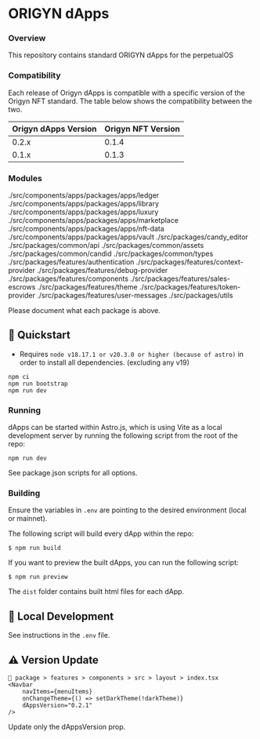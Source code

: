 # ORIGYN dApps

### Overview

This repository contains standard ORIGYN dApps for the perpetualOS

### Compatibility

Each release of Origyn dApps is compatible with a specific version of the Origyn NFT standard. The table below shows the compatibility between the two.

| Origyn dApps Version | Origyn NFT Version |
| -------------------- | ------------------ |
| 0.2.x                | 0.1.4              |
| 0.1.x                | 0.1.3              |

### Modules

./src/components/apps/packages/apps/ledger
./src/components/apps/packages/apps/library
./src/components/apps/packages/apps/luxury
./src/components/apps/packages/apps/marketplace
./src/components/apps/packages/apps/nft-data
./src/components/apps/packages/apps/vault
./src/packages/candy_editor
./src/packages/common/api
./src/packages/common/assets
./src/packages/common/candid
./src/packages/common/types
./src/packages/features/authentication
./src/packages/features/context-provider
./src/packages/features/debug-provider
./src/packages/features/components
./src/packages/features/sales-escrows
./src/packages/features/theme
./src/packages/features/token-provider
./src/packages/features/user-messages
./src/packages/utils

Please document what each package is above.

## 🏁 Quickstart

- Requires `node v18.17.1 or v20.3.0 or higher (because of astro)` in order to install all dependencies. (excluding any v19)

```
npm ci
npm run bootstrap
npm run dev

```

### Running

dApps can be started within Astro.js, which is using Vite as a local development server by running the following script from the root of the repo:

```
npm run dev

```

See package.json scripts for all options.

### Building

Ensure the variables in `.env` are pointing to the desired environment (local or mainnet).

The following script will build every dApp within the repo:

`$ npm run build`

If you want to preview the built dApps, you can run the following script:

`$ npm run preview`

The `dist` folder contains built html files for each dApp.

## 🚀 Local Development

See instructions in the `.env` file.

## ⚠️ Version Update

```
📁 package > features > components > src > layout > index.tsx
<Navbar
    navItems={menuItems}
    onChangeTheme={() => setDarkTheme(!darkTheme)}
    dAppsVersion="0.2.1"
/>
```

Update only the dAppsVersion prop.
